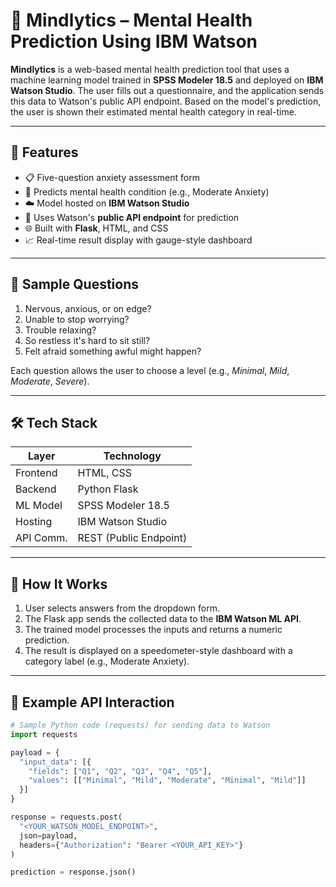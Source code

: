 # 🧠 Mindlytics – Mental Health Prediction Using IBM Watson

**Mindlytics** is a web-based mental health prediction tool that uses a machine learning model trained in **SPSS Modeler 18.5** and deployed on **IBM Watson Studio**. The user fills out a questionnaire, and the application sends this data to Watson's public API endpoint. Based on the model's prediction, the user is shown their estimated mental health category in real-time.

---

## 🌟 Features

- 📋 Five-question anxiety assessment form
- 🤖 Predicts mental health condition (e.g., Moderate Anxiety)
- ☁️ Model hosted on **IBM Watson Studio**
- 🔗 Uses Watson's **public API endpoint** for prediction
- 🌐 Built with **Flask**, HTML, and CSS
- 📈 Real-time result display with gauge-style dashboard

---

## 🧠 Sample Questions

1. Nervous, anxious, or on edge?
2. Unable to stop worrying?
3. Trouble relaxing?
4. So restless it's hard to sit still?
5. Felt afraid something awful might happen?

Each question allows the user to choose a level (e.g., *Minimal*, *Mild*, *Moderate*, *Severe*).

---

## 🛠 Tech Stack

| Layer       | Technology              |
|------------|--------------------------|
| Frontend    | HTML, CSS               |
| Backend     | Python Flask            |
| ML Model    | SPSS Modeler 18.5       |
| Hosting     | IBM Watson Studio       |
| API Comm.   | REST (Public Endpoint)  |

---

## 🚀 How It Works

1. User selects answers from the dropdown form.
2. The Flask app sends the collected data to the **IBM Watson ML API**.
3. The trained model processes the inputs and returns a numeric prediction.
4. The result is displayed on a speedometer-style dashboard with a category label (e.g., Moderate Anxiety).

---

## 🧪 Example API Interaction

```python
# Sample Python code (requests) for sending data to Watson
import requests

payload = {
  "input_data": [{
    "fields": ["Q1", "Q2", "Q3", "Q4", "Q5"],
    "values": [["Minimal", "Mild", "Moderate", "Minimal", "Mild"]]
  }]
}

response = requests.post(
  "<YOUR_WATSON_MODEL_ENDPOINT>",
  json=payload,
  headers={"Authorization": "Bearer <YOUR_API_KEY>"}
)

prediction = response.json()

